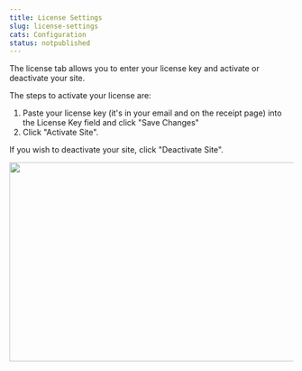 ```yaml
---
title: License Settings
slug: license-settings
cats: Configuration
status: notpublished
---
```



  <p>
    The license tab allows you to enter your license key and activate or deactivate your site.&nbsp;
  </p>
  <p>
    The steps to activate your license are:
  </p>
  <ol>
    <li>Paste your license key (it's in your email and on the receipt page) into the License Key field and click "Save Changes"
    </li>
    <li>Click "Activate Site".&nbsp;
    </li>
  </ol>
  <p>
    If you wish to deactivate your site, click "Deactivate Site".
  </p>
  <p>
    <img class="alignnone size-full wp-image-330" src="https://www.checkoutwc.com/wp-content/uploads/2017/12/Screenshot-2017-12-06-14.12.02.png" alt="" width="611" height="353" />
  </p>
